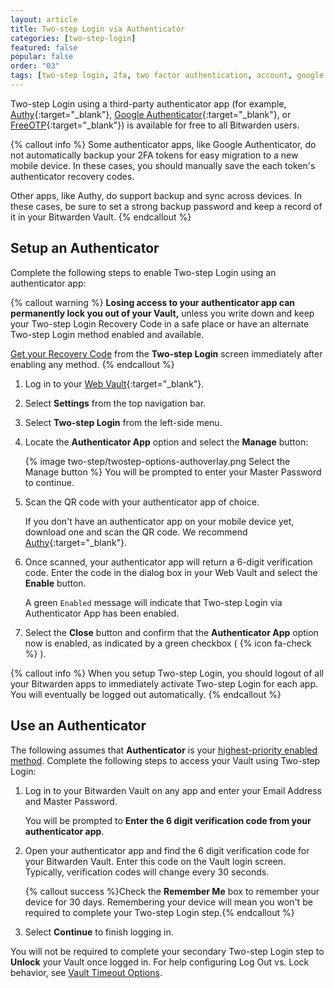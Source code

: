 ```yaml
---
layout: article
title: Two-step Login via Authenticator
categories: [two-step-login]
featured: false
popular: false
order: "03"
tags: [two-step login, 2fa, two factor authentication, account, google authenticator, authy]
---
```


Two-step Login using a third-party authenticator app (for example, [Authy](https://authy.com/){:target="_blank"}, [Google Authenticator](https://support.google.com/accounts/answer/1066447?hl=en){:target="_blank"}, or [FreeOTP](https://freeotp.github.io/){:target="_blank"}) is available for free to all Bitwarden users.

{% callout info %}
Some authenticator apps, like Google Authenticator, do not automatically backup your 2FA tokens for easy migration to a new mobile device. In these cases, you should manually save the each token's authenticator recovery codes.

Other apps, like Authy, do support backup and sync across devices. In these cases, be sure to set a strong backup password and keep a record of it in your Bitwarden Vault.
{% endcallout %}

## Setup an Authenticator

Complete the following steps to enable Two-step Login using an authenticator app:

{% callout warning %}
**Losing access to your authenticator app can permanently lock you out of your Vault,** unless you write down and keep your Two-step Login Recovery Code in a safe place or have an alternate Two-step Login method enabled and available.

[Get your Recovery Code]({{site.baseurl}}/article/two-step-recovery-code/) from the **Two-step Login** screen immediately after enabling any method.
{% endcallout %}

1. Log in to your [Web Vault](https://vault.bitwarden.com/){:target="\_blank"}.
2. Select **Settings** from the top navigation bar.
3. Select **Two-step Login** from the left-side menu.
4. Locate the **Authenticator App** option and select the **Manage** button:

   {% image two-step/twostep-options-authoverlay.png Select the Manage button %}
   You will be prompted to enter your Master Password to continue.
5. Scan the QR code with your authenticator app of choice.

   If you don't have an authenticator app on your mobile device yet, download one and scan the QR code. We recommend [Authy](https://authy.com/){:target="_blank"}.
6. Once scanned, your authenticator app will return a 6-digit verification code. Enter the code in the dialog box in your Web Vault and select the **Enable** button.

   A green `Enabled` message will indicate that Two-step Login via Authenticator App has been enabled.
6. Select the **Close** button and confirm that the **Authenticator App** option now is enabled, as indicated by a green checkbox ( {% icon fa-check %} ).

{% callout info %}
When you setup Two-step Login, you should logout of all your Bitwarden apps to immediately activate Two-step Login for each app. You will eventually be logged out automatically.
{% endcallout %}

## Use an Authenticator

The following assumes that **Authenticator** is your [highest-priority enabled method]({{site.baseurl}}/article/setup-two-step-login/#using-multiple-methods). Complete the following steps to access your Vault using Two-step Login:

1. Log in to your Bitwarden Vault on any app and enter your Email Address and Master Password.

   You will be prompted to **Enter the 6 digit verification code from your authenticator app**.
2. Open your authenticator app and find the 6 digit verification code for your Bitwarden Vault. Enter this code on the Vault login screen. Typically, verification codes will change every 30 seconds.

   {% callout success %}Check the **Remember Me** box to remember your device for 30 days. Remembering your device will mean you won't be required to complete your Two-step Login step.{% endcallout %}
3. Select **Continue** to finish logging in.

You will not be required to complete your secondary Two-step Login step to **Unlock** your Vault once logged in. For help configuring Log Out vs. Lock behavior, see [Vault Timeout Options]({{site.baseurl}}/article/vault-timeout/).
